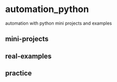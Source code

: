 # automation_python
automation with python mini projects and examples

## mini-projects
## real-examples
## practice
